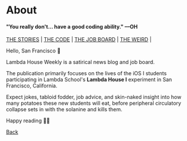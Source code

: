 # About

#### "You really don't... have a good coding ability." ––OH

[THE STORIES](https://www.lambda.house/_stories/stories.md) | [THE CODE](https://www.lambda.house/code) | [THE JOB BOARD](https://www.lambda.house/job-board) | [THE WEIRD](https://www.lambda.house/weird) |

Hello, San Francisco 👋

Lambda House Weekly is a satirical news blog and job board.

The publication primarily focuses on the lives of the iOS I students participating
in Lambda School's **Lambda House I** experiment in San Francisco, California.

Expect jokes, tabloid fodder, job advice, and skin-naked insight into how many
potatoes these new students will eat, before peripheral circulatory collapse sets
in with the solanine and kills them.

Happy reading 👨‍🚀

[Back](https://www.lambda.house)
